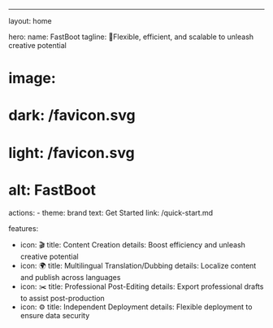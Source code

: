 ---
layout: home

hero:
  name: FastBoot
  tagline: 🚀Flexible, efficient, and scalable to unleash creative potential
  # image:
  #   dark: /favicon.svg
  #   light: /favicon.svg
  #   alt: FastBoot
  actions:
    - theme: brand
      text: Get Started
      link: /quick-start.md

features:
  - icon: 🎬
    title: Content Creation
    details: Boost efficiency and unleash creative potential
  - icon: 🌍
    title: Multilingual Translation/Dubbing
    details: Localize content and publish across languages
  - icon: ✂️
    title: Professional Post-Editing
    details: Export professional drafts to assist post-production
  - icon: ⚙️
    title: Independent Deployment
    details: Flexible deployment to ensure data security